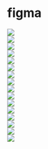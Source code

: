 # figma
![](./00%20-%20Home.png)  
![](./01%20-%20Register%20user.png)  
![](./02%20-%202FA.png)  
![](./03%20-%20Login.png)  
![](./04%20-%20Cadastro%20de%20developer.png)  
![](./05%20-%20Logged.png)  
![](./06%20-%20LAN%20on.png)  
![](./07-%20Friend%20list.png)  
![](./08%20-%20Right%20click%20friend.png)  
![](./09%20-%20Invite%20message.png)  
![](./10%20-%20Publish%20game.png)  
![](./11%20-%20Search.png)  
![](./12%20-%20Search%20Result.png)  
![](./13%20-%20Search%20Filter.png)  
![](./14%20-%20Game%20page.png)  
![](./15%20-%20Library.png)  